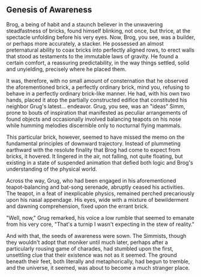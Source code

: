 ## Genesis of Awareness

Brog, a being of habit and a staunch believer in the unwavering steadfastness of bricks, found himself blinking, not once, but thrice, at the spectacle unfolding before his very eyes.  Now, Brog, you see, was a builder, or perhaps more accurately, a stacker.  He possessed an almost preternatural ability to coax bricks into perfectly aligned rows, to erect walls that stood as testaments to the immutable laws of gravity.  He found a certain comfort, a reassuring predictability, in the way things settled, solid and unyielding, precisely where he placed them. 

It was, therefore, with no small amount of consternation that he observed the aforementioned brick, a perfectly ordinary brick, mind you, refusing to behave in a perfectly ordinary brick-like manner.  He had, with his own two hands, placed it atop the partially constructed edifice that constituted his neighbor Grug's latest... endeavor.  Grug, you see, was an "ideas" Simm, prone to bouts of inspiration that manifested as peculiar arrangements of found objects and occasionally involved balancing teapots on his nose while humming melodies discernible only to nocturnal flying mammals.

This particular brick, however, seemed to have missed the memo on the fundamental principles of downward trajectory.  Instead of plummeting earthward with the resolute finality that Brog had come to expect from bricks, it hovered.  It lingered in the air, not falling, not quite floating, but existing in a state of suspended animation that defied both logic and Brog's understanding of the physical world. 

Across the way, Grug, who had been engaged in his aforementioned teapot-balancing and bat-song serenade, abruptly ceased his activities.  The teapot, in a feat of inexplicable physics, remained perched precariously upon his nasal appendage.  His eyes, wide with a mixture of bewilderment and dawning comprehension, fixed upon the errant brick.

"Well, now," Grug remarked, his voice a low rumble that seemed to emanate from his very core, "That's a turnip I wasn't expecting in the stew of reality."

And with that, the seeds of awareness were sown. The Simmists, though they wouldn't adopt that moniker until much later, perhaps after a particularly rousing game of charades, had stumbled upon the first, unsettling clue that their existence was not as it seemed.  The ground beneath their feet, both literally and metaphorically, had begun to tremble, and the universe, it seemed, was about to become a much stranger place.
